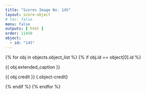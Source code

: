 ```yaml
---
title: "Scores Image No. 145"
layout: score-object
# toc: false
menu: false
outputs: [ html ]
order: 11450
object:
  - id: "145"
---
```


{% for obj in objects.object_list %}
{% if obj.id == object[0].id %}

{{ obj.extended_caption }}

{{ obj.credit }} {.object-credit}

{% endif %}
{% endfor %}
